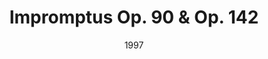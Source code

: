 ---
discogs_id: 2575703
discogs_master_id: 1467856
title: Impromptus Op. 90 & Op. 142
artists: ['内田光子']
date: 1997
genre: ['Classical']
image: Impromptus Op. 90 & Op. 142-2575703.jpg
label: Philips
country: US
category: Classical
---